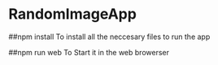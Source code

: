 # RandomImageApp
##npm install
To install all the neccesary files to run the app

##npm run web
To Start it in the web browerser
